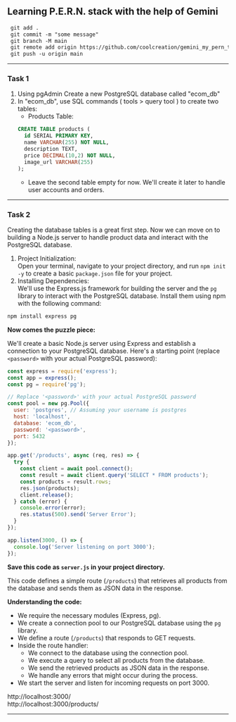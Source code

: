 ## Learning P.E.R.N. stack with the help of Gemini

```html
 git add . 
 git commit -m "some message"
 git branch -M main
 git remote add origin https://github.com/coolcreation/gemini_my_pern_teacher.git
 git push -u origin main 
```

________________________________________

### Task 1

1. Using pgAdmin Create a new PostgreSQL database called "ecom_db" 
2. In "ecom_db", use SQL commands ( tools > query tool ) to create two tables:
    * Products Table:
    ```sql
    CREATE TABLE products (
      id SERIAL PRIMARY KEY,
      name VARCHAR(255) NOT NULL,
      description TEXT,
      price DECIMAL(10,2) NOT NULL,
      image_url VARCHAR(255)
    );
    ```
    * Leave the second table empty for now. We'll create it later to handle user accounts and orders.

---------------------------------

### Task 2

Creating the database tables is a great first step. Now we can move on to building a Node.js server to handle product data and interact with the PostgreSQL database.

1. Project Initialization: <br>  Open your terminal, navigate to your project directory, and run `npm init -y` to create a basic `package.json` file for your project.
2. Installing Dependencies: <br> We'll use the Express.js framework for building the server and the `pg` library to interact with the PostgreSQL database. Install them using npm with the following command:

```bash
npm install express pg
```

**Now comes the puzzle piece:**

We'll create a basic Node.js server using Express and establish a connection to your PostgreSQL database. Here's a starting point (replace `<password>` with your actual PostgreSQL password):

```javascript
const express = require('express');
const app = express();
const pg = require('pg');

// Replace '<password>' with your actual PostgreSQL password
const pool = new pg.Pool({
  user: 'postgres', // Assuming your username is postgres
  host: 'localhost',
  database: 'ecom_db',
  password: '<password>',
  port: 5432
});

app.get('/products', async (req, res) => {
  try {
    const client = await pool.connect();
    const result = await client.query('SELECT * FROM products');
    const products = result.rows;
    res.json(products);
    client.release();
  } catch (error) {
    console.error(error);
    res.status(500).send('Server Error');
  }
});

app.listen(3000, () => {
  console.log('Server listening on port 3000');
});
```

**Save this code as `server.js` in your project directory.**

This code defines a simple route (`/products`) that retrieves all products from the database and sends them as JSON data in the response. 

**Understanding the code:**

* We require the necessary modules (Express, pg).
* We create a connection pool to our PostgreSQL database using the `pg` library.
* We define a route (`/products`) that responds to GET requests.
* Inside the route handler:
    * We connect to the database using the connection pool.
    * We execute a query to select all products from the database.
    * We send the retrieved products as JSON data in the response.
    * We handle any errors that might occur during the process.
* We start the server and listen for incoming requests on port 3000.


http://localhost:3000/  
http://localhost:3000/products/

-------------------------

